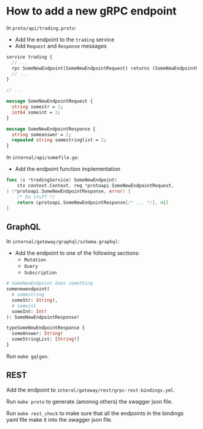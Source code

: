 # How to add a new gRPC endpoint

In `proto/api/trading.proto`:
* Add the endpoint to the `trading` service
* Add `Request` and `Response` messages

```proto
service trading {
  // ...
  rpc SomeNewEndpoint(SomeNewEndpointRequest) returns (SomeNewEndpointResponse);
  // ...
}

// ...

message SomeNewEndpointRequest {
  string somestr = 1;
  int64 someint = 2;
}

message SomeNewEndpointResponse {
  string someanswer = 1;
  repeated string somestringlist = 2;
}
```

In `internal/api/somefile.go`:
* Add the endpoint function implementation

```go
func (s *tradingService) SomeNewEndpoint(
	ctx context.Context, req *protoapi.SomeNewEndpointRequest,
) (*protoapi.SomeNewEndpointResponse, error) {
	/* Do stuff */
	return &protoapi.SomeNewEndpointResponse{/* ... */}, nil
}
```

## GraphQL

In `internal/gateway/graphql/schema.graphql`:
* Add the endpoint to one of the following sections:
  * `Mutation`
  * `Query`
  * `Subscription`

```graphql
# SomeNewEndpoint does something
somenewendpoint(
  # somestring
  someStr: String!,
  # someint
  someInt: Int!
): SomeNewEndpointResponse!

typeSomeNewEndpointResponse {
  someAnswer: String!
  someStringList: [String!]
}
```

Run `make gqlgen`.

## REST
Add the endpoint to `interal/gateway/rest/grpc-rest-bindings.yml`.

Run `make proto` to generate (amonog others) the swagger json file.

Run `make rest_check` to make sure that all the endpoints in the bindings yaml file make it into the swagger json file.
